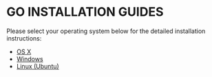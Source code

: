 # GO INSTALLATION GUIDES

Please select your operating system below for the detailed installation instructions:

* [OS X](osx-installation.md)
* [Windows](windows-installation.md)
* [Linux (Ubuntu)](ubuntu-installation.md)
